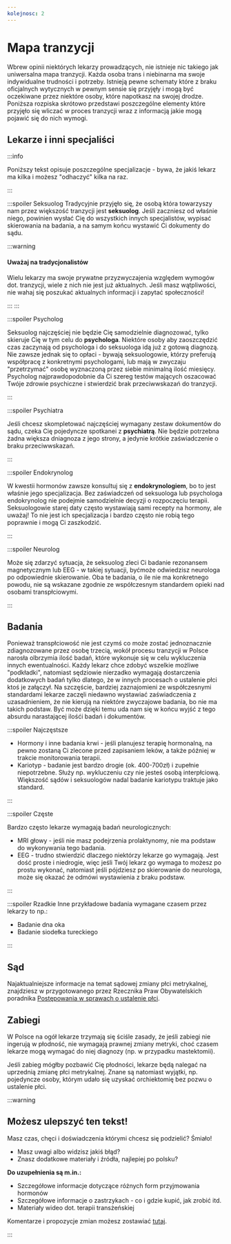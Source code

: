 ```yaml
---
kolejnosc: 2
---
```

# Mapa tranzycji

Wbrew opinii niektórych lekarzy prowadzących, nie istnieje nic takiego jak uniwersalna mapa tranzycji. Każda osoba trans i niebinarna ma swoje indywidualne trudności i potrzeby. Istnieją pewne schematy które z braku oficjalnych wytycznych w pewnym sensie się przyjęły i mogą być oczekiwane przez niektóre osoby, które napotkasz na swojej drodze. Poniższa rozpiska skrótowo przedstawi poszczególne elementy które przyjęło się wliczać w proces tranzycji wraz z informacją jakie mogą pojawić się do nich wymogi.

## Lekarze i inni specjaliści

:::info

Poniższy tekst opisuje poszczególne specjalizacje - bywa, że jakiś lekarz ma kilka i możesz "odhaczyć" kilka na raz.

:::

:::spoiler Seksuolog
Tradycyjnie przyjęło się, że osobą która towarzyszy nam przez większość tranzycji jest **seksuolog**. Jeśli zaczniesz od właśnie niego, powinien wysłać Cię do wszystkich innych specjalistów, wypisać skierowania na badania, a na samym końcu wystawić Ci dokumenty do sądu.

:::warning

#### Uważaj na tradycjonalistów

Wielu lekarzy ma swoje prywatne przyzwyczajenia względem wymogów dot. tranzycji, wiele z nich nie jest już aktualnych. Jeśli masz wątpliwości, nie wahaj się poszukać aktualnych informacji i zapytać społeczności!

:::
:::

:::spoiler Psycholog

Seksuolog najczęściej nie będzie Cię samodzielnie diagnozować, tylko skieruje Cię w tym celu do **psychologa**. Niektóre osoby aby zaoszczędzić czas zaczynają od psychologa i do seksuologa idą już z gotową diagnozą. Nie zawsze jednak się to opłaci - bywają seksuologowie, którzy preferują współpracę z konkretnymi psychologami, lub mają w zwyczaju "przetrzymać" osobę wyznaczoną przez siebie minimalną ilość miesięcy. Psycholog najprawdopodobnie da Ci szereg testów mających oszacować Twóje zdrowie psychiczne i stwierdzić brak przeciwwskazań do tranzycji.

:::

:::spoiler Psychiatra

Jeśli chcesz skompletować najczęściej wymagany zestaw dokumentów do sądu, czeka Cię pojedyncze spotkanei z  **psychiatrą**. Nie będzie potrzebna żadna większa dniagnoza z jego strony, a jedynie krótkie zaświadczenie o braku przeciwwskazań.

:::

:::spoiler Endokrynolog

W kwestii hormonów zawsze konsultuj się z **endokrynologiem**, bo to jest właśnie jego specjalizacja.  Bez zaświadczeń od seksuologa lub psychologa endokrynolog nie podejmie samodzielnie decyzji o rozpoczęciu terapii. Seksuologowie starej daty często wystawiają sami recepty na hormony, ale uważaj! To nie jest ich specjalizacja i bardzo często nie robią tego poprawnie i mogą Ci zaszkodzić.


:::

:::spoiler Neurolog

Może się zdarzyć sytuacja, że seksuolog zleci Ci badanie rezonansem magnetycznym lub EEG - w takiej sytuacji, byćmoże odwiedzisz neurologa po odpowiednie skierowanie. Oba te badania, o ile nie ma konkretnego powodu, nie są wskazane zgodnie ze współczesnym standardem opieki nad osobami transpłciowymi.

:::

## Badania

Ponieważ transpłciowość nie jest czymś co może zostać jednoznacznie zdiagnozowane przez osobę trzecią, wokół procesu tranzycji w Polsce narosła olbrzymia ilość badań, które wykonuje się w celu wykluczenia innych ewentualności. Każdy lekarz chce zdobyć wszelkie możliwe "podkładki", natomiast sędziowie nierzadko wymagają dostarczenia dodatkowych badań tylko dlatego, że w innych procesach o ustalenie płci ktoś je załączył. Na szczęście, bardziej zaznajomieni ze współczesnymi standardami lekarze zaczęli niedawno wystawiać zaświadczenia z uzasadnieniem, że nie kierują na niektóre zwyczajowe badania, bo nie ma takich podstaw. Być może dzięki temu uda nam się w końcu wyjść z tego absurdu narastającej ilośći badań i dokumentów.

:::spoiler Najczęstsze

 * Hormony i inne badania krwi - jeśli planujesz terapię hormonalną, na pewno zostaną Ci zlecone przed zapisaniem leków, a także później w trakcie monitorowania terapii.
 * Kariotyp - badanie jest bardzo drogie (ok. 400-700zł) i zupełnie niepotrzebne. Służy np. wykluczeniu czy nie jesteś osobą interpłciową. Większość sądów i seksuologów nadal badanie kariotypu traktuje jako standard.

:::

:::spoiler Częste

Bardzo często lekarze wymagają badań neurologicznych:
 * MRI głowy - jeśli nie masz podejrzenia prolaktynomy, nie ma podstaw do wykonywania tego badania.
 * EEG - trudno stwierdzić dlaczego niektórzy lekarze go wymagają. Jest dość proste i niedrogie, więc jeśli Twój lekarz go wymaga to możesz po prostu wykonać, natomiast jeśli pójdziesz po skierowanie do neurologa, może się okazać że odmówi wystawienia z braku podstaw.

:::

:::spoiler Rzadkie
Inne przykładowe badania wymagane czasem przez lekarzy to np.:

 * Badanie dna oka
 * Badanie siodełka tureckiego

:::

## Sąd

Najaktualniejsze informacje na temat sądowej zmiany płci metrykalnej, znajdziesz w przygotowanego przez Rzecznika Praw Obywatelskich poradnika [Postępowania w sprawach
o ustalenie płci](/media/docs/prawo/Postepowania_w_sprawach_o_ustalenie_plci.pdf).

## Zabiegi

W Polsce na ogół lekarze trzymają się ściśle zasady, że jeśli zabiegi nie ingerują w płodność, nie wymagają prawnej zmiany metryki, choć czasem lekarze mogą wymagać do niej diagnozy (np. w przypadku mastektomii).

Jeśli zabieg mógłby pozbawić Cię płodności, lekarze będą nalegać na uprzednią zmianę płci metrykalnej. Znane są natomiast wyjątki, np. pojedyncze osoby, którym udało się uzyskać orchiektomię bez pozwu o ustalenie płci.

:::warning

## Możesz ulepszyć ten tekst!

Masz czas, chęci i doświadczenia którymi chcesz się podzielić? Śmiało!

* Masz uwagi albo widzisz jakiś błąd?
* Znasz dodatkowe materiały i źródła, najlepiej po polsku?

**Do uzupełnienia są m.in.:**

* Szczegółowe informacje dotyczące różnych form przyjmowania hormonów
* Szczegółowe informacje o zastrzykach - co i gdzie kupić, jak zrobić itd.
* Materiały wideo dot. terapii transżeńskiej

Komentarze i propozycje zmian możesz zostawiać [tutaj](https://hackmd.io/@tranzycja/SkOAk-1ed).

:::
